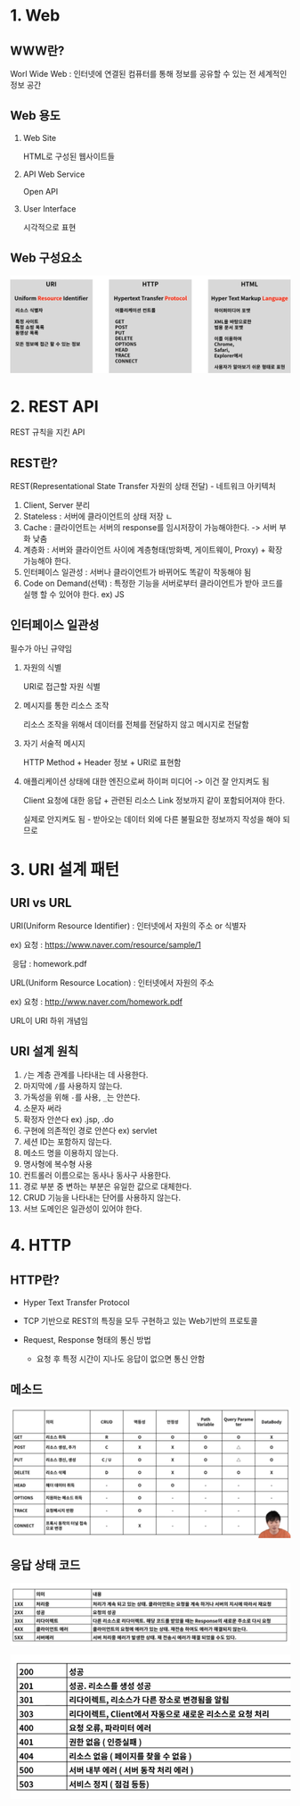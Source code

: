# 1. Web

## WWW란?

Worl Wide Web : 인터넷에 연결된 컴퓨터를 통해 정보를 공유할 수 있는 전 세계적인 정보 공간



## Web 용도

1. Web Site

   HTML로 구성된 웹사이트들

2. API Web Service

   Open API

3. User Interface

   시각적으로 표현

   

## Web 구성요소

![image-20220831134224097](md-images/image-20220831134224097.png)





# 2. REST API

REST 규칙을 지킨 API

## REST란?

REST(Representational State Transfer 자원의 상태 전달) - 네트워크 아키텍처

1. Client, Server 분리 
2. Stateless : 서버에 클라이언트의 상태 저장 ㄴ
3. Cache : 클라이언트는 서버의 response를 임시저장이 가능해야한다. -> 서버 부화 낮춤
4. 계층화 : 서버와 클라이언트 사이에 계층형태(방화벽, 게이트웨이, Proxy) + 확장 가능해야 한다.
5. 인터페이스 일관성 : 서버나 클라이언트가 바뀌어도 똑같이 작동해야 됨
6. Code on Demand(선택) : 특정한 기능을 서버로부터 클라이언트가 받아 코드를 실행 할 수 있어야 한다. ex) JS



## 인터페이스 일관성

필수가 아닌 규약임

1. 자원의 식별

   URI로 접근할 자원 식별

2. 메시지를 통한 리소스 조작

   리소스 조작을 위해서 데이터를 전체를 전달하지 않고 메시지로 전달함

3. 자기 서술적 메시지 

   HTTP Method + Header 정보 + URI로 표현함

4. 애플리케이션 상태에 대한 엔진으로써 하이퍼 미디어 -> 이건 잘 안지켜도 됨

   Client 요청에 대한 응답 + 관련된 리소스 Link 정보까지 같이 포함되어져야 한다. 
   
   실제로 안지켜도 됨 - 받아오는 데이터 외에 다른 불필요한 정보까지 작성을 해야 되므로



# 3. URI 설계 패턴

## URI vs URL

URI(Uniform Resource Identifier) : 인터넷에서 자원의 주소 or 식별자

ex) 요청 : https://www.naver.com/resource/sample/1 

​	  응답 : homework.pdf

URL(Uniform Resource Location) : 인터넷에서 자원의 주소

ex) 요청 : http://www.naver.com/homework.pdf

URL이 URI 하위 개념임



## URI 설계 원칙

1. ```/```는 계층 관계를 나타내는 데 사용한다.
2. 마지막에 ```/```를 사용하지 않는다.
3. 가독성을 위해 ```-```를 사용, ```_```는 안쓴다.
4. 소문자 써라
5. 확정자 안쓴다 ex) .jsp, .do
6. 구현에 의존적인 경로 안쓴다 ex) servlet
7. 세션 ID는 포함하지 않는다.
8. 메소드 명을 이용하지 않는다.
9. 명사형에 복수형 사용
10. 컨트롤러 이름으로는 동사나 동사구 사용한다.
11. 경로 부분 중 변하는 부분은 유일한 값으로 대체한다.
12. CRUD 기능을 나타내는 단어를 사용하지 않는다.
13. 서브 도메인은 일관성이 있어야 한다.



# 4. HTTP

## HTTP란?

* Hyper Text Transfer Protocol

* TCP 기반으로 REST의 특징을 모두 구현하고 있는 Web기반의 프로토콜
* Request, Response 형태의 통신 방법
  * 요청 후 특정 시간이 지나도 응답이 없으면 통신 안함



## 메소드

![image-20220831144445671](md-images/image-20220831144445671.png)



## 응답 상태 코드

![image-20220831144455626](md-images/image-20220831144455626.png)

![image-20220831144600077](md-images/image-20220831144600077.png)